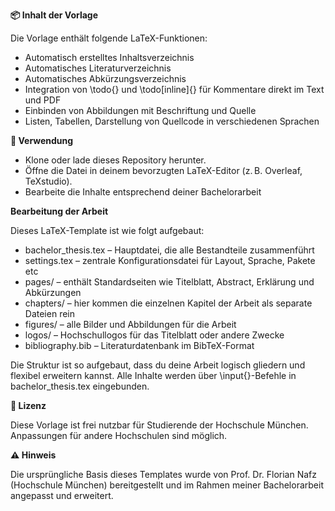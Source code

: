 **📦 Inhalt der Vorlage**

Die Vorlage enthält folgende LaTeX-Funktionen:

- Automatisch erstelltes Inhaltsverzeichnis
- Automatisches Literaturverzeichnis
- Automatisches Abkürzungsverzeichnis
- Integration von \todo{} und \todo[inline]{} für Kommentare direkt im Text und PDF
- Einbinden von Abbildungen mit Beschriftung und Quelle
- Listen, Tabellen, Darstellung von Quellcode in verschiedenen Sprachen

**🏁 Verwendung**
- Klone oder lade dieses Repository herunter.
- Öffne die Datei in deinem bevorzugten LaTeX-Editor (z. B. Overleaf, TeXstudio).
- Bearbeite die Inhalte entsprechend deiner Bachelorarbeit

**Bearbeitung der Arbeit**

Dieses LaTeX-Template ist wie folgt aufgebaut:
- bachelor_thesis.tex – Hauptdatei, die alle Bestandteile zusammenführt
- settings.tex – zentrale Konfigurationsdatei für Layout, Sprache, Pakete etc
- pages/ – enthält Standardseiten wie Titelblatt, Abstract, Erklärung und Abkürzungen
- chapters/ – hier kommen die einzelnen Kapitel der Arbeit als separate Dateien rein
- figures/ – alle Bilder und Abbildungen für die Arbeit
- logos/ – Hochschullogos für das Titelblatt oder andere Zwecke
- bibliography.bib – Literaturdatenbank im BibTeX-Format

Die Struktur ist so aufgebaut, dass du deine Arbeit logisch gliedern und flexibel erweitern kannst. Alle Inhalte werden über \input{}-Befehle in bachelor_thesis.tex eingebunden.

**📎 Lizenz**

Diese Vorlage ist frei nutzbar für Studierende der Hochschule München. Anpassungen für andere Hochschulen sind möglich.

**⚠️ Hinweis**

Die ursprüngliche Basis dieses Templates wurde von Prof. Dr. Florian Nafz (Hochschule München) bereitgestellt und im Rahmen meiner Bachelorarbeit angepasst und erweitert.
